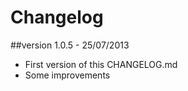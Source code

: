Changelog
=========

##version 1.0.5 - 25/07/2013

* First version of this CHANGELOG.md
* Some improvements